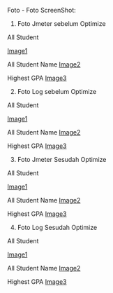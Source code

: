 Foto - Foto ScreenShot:

1. Foto Jmeter sebelum Optimize


All Student

[Image1](test_plan_1.png)

All Student Name
 [Image2](test_plan_2.png)

Highest GPA
[Image3](test_plan_3.png)

2. Foto Log sebelum Optimize

All Student

[Image1](testresult1.png)

All Student Name
[Image2](testresult2.png)

Highest GPA
[Image3](testresult3.png)

3. Foto Jmeter Sesudah Optimize
   
All Student

[Image1](test_plan_4.png)

All Student Name
[Image2](test_plan_5.png)

Highest GPA
[Image3](test_plan_6.png)

4. Foto Log Sesudah Optimize

All Student

[Image1](testresult4.png)

All Student Name
[Image2](testresult5.png)

Highest GPA
[Image3](testresult6.png)
